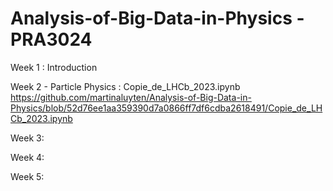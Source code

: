 # Analysis-of-Big-Data-in-Physics - PRA3024

Week 1 : Introduction

Week 2 - Particle Physics : Copie_de_LHCb_2023.ipynb
https://github.com/martinaluyten/Analysis-of-Big-Data-in-Physics/blob/52d76ee1aa359390d7a0866ff7df6cdba2618491/Copie_de_LHCb_2023.ipynb

Week 3:

Week 4:

Week 5:

